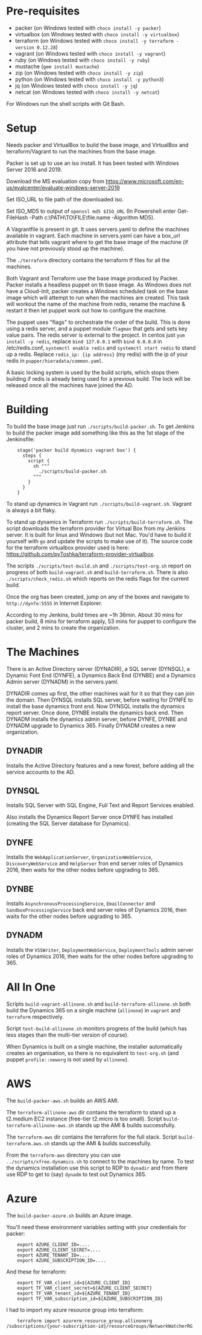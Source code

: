 Pre-requisites
==============

*	packer		(on Windows tested with `choco install -y packer`)
*	virtualbox	(on Windows tested with `choco install -y virtualbox`)
*	terraform	(on Windows tested with `choco install -y terraform -version 0.12.28`)
*	vagrant         (on Windows tested with `choco install -y vagrant`)
*	ruby		(on Windows tested with `choco install -y ruby`)
*	mustache	(`gem install mustache`)
*	zip		(on Windows tested with `choco install -y zip`)
*	python		(on Windows tested with `choco install -y python3`)
*	jq		(on Windows tested with `choco install -y jq`)
*	netcat		(on Windows tested with `choco install -y netcat`)

For Windows run the shell scripts with Git Bash.

Setup
=====

Needs packer and VirtualBox to build the base image, and VirtualBox and terraform/Vagrant to run the machines from the base image.

Packer is set up to use an iso install. It has been tested with Windows Server 2016 and 2019. 

Download the MS evaluation copy from https://www.microsoft.com/en-us/evalcenter/evaluate-windows-server-2019

Set ISO_URL to file path of the downloaded iso.

Set ISO_MD5 to output of `openssl md5 $ISO_URL` (In Powershell enter Get-FileHash -Path c:\PATH\TO\FILE\file.name -Algorithm MD5).

A Vagrantfile is present in git. It uses servers.yaml to define the machines available in vagrant. Each machine in servers.yaml can have a box_url attribute that tells vagrant where to get the base image of the machine (if you have not previously stood up the machine).

The `./terraform` directory contains the terraform tf files for all the machines.

Both Vagrant and Terraform use the base image produced by Packer. Packer installs a headless puppet on th base image. As Windows does not have a Cloud-Init, packer creates a Windows scheduled task on the base image which will attempt to run when the machines are created. This task will workout the name of the machine from redis, rename the machine & restart it then let puppet work out how to configure the machine. 

The puppet uses "flags" to orchestrate the order of the build. This is done using a redis server, and a puppet module `flagman` that gets and sets key value pairs. The redis server is external to the project. In centos just `yum install -y redis`, replace `bind 127.0.0.1` with `bind 0.0.0.0` in /etc/redis.conf, `systemctl enable redis` and `systemctl start redis` to stand up a redis. Replace `redis_ip: {ip address}` (my redis) with the ip of your redis in `pupper/hieradata/common.yaml`.

A basic locking system is used by the build scripts, which stops them building if redis is already being used for a previous build. The lock will be released once all the machines have joined the AD.

Building
========

To build the base image just run `./scripts/build-packer.sh`. To get Jenkins to build the packer image add something like this as the 1st stage of the Jenkinsfile:
```
    stage('packer build dynamics vagrant box') {
      steps {
        script {
          sh """
            ./scripts/build-packer.sh
          """
        }
      }
    }
```

To stand up dynamics in Vagrant run `./scripts/build-vagrant.sh`. Vagrant is always a bit flaky.

To stand up dynamics in Terraform run `./scripts/build-terraform.sh`. The script downloads the terraform provider for Virtual Box from my Jenkins server. It is built for linux and Windows (but not Mac. You'd have to build it yourself with `go` and update the scripts to make use of it). The source code for the terraform virtualbox provider used is here: https://github.com/pyToshka/terraform-provider-virtualbox.

The scripts `./scripts/test-build.sh` and `./scripts/test-org.sh` report on progress of both `build-vagrant.sh` and `build-terraform.sh`. There is also `./scripts/check_redis.sh` which reports on the redis flags for the current build.

Once the org has been created, jump on any of the boxes and navigate to `http://dynfe:5555` in Internet Explorer.

According to my Jenkins, build times are ~1h 36min. About 30 mins for packer build, 8 mins for terraform apply, 53 mins for puppet to configure the cluster, and 2 mins to create the organization.

The Machines
============

There is an Active Directory server (DYNADIR), a SQL server (DYNSQL), a Dynamic Font End (DYNFE), a Dynamics Back End (DYNBE) and a Dynamics Admin server (DYNADM) in the servers.yaml.

DYNADIR comes up first, the other machines wait for it so that they can join the domain. Then DYNSQL installs SQL server, before waiting for DYNFE to install the base dynamics front end. Now DYNSQL installs the dynamics report server. Once done, DYNBE installs the dynamics back end. Then DYNADM installs the dynamics admin server, before DYNFE, DYNBE and DYNADM upgrade to Dynamics 365. Finally DYNADM creates a new organization.

DYNADIR
-------

Installs the Active Directory features and a new forest, before adding all the service accounts to the AD.

DYNSQL
------

Installs SQL Server with SQL Engine, Full Text and Report Services enabled.

Also installs the Dynamics Report Server once DYNFE has installed (creating the SQL Server database for Dynamics).

DYNFE
-----

Installs the `WebApplicationServer`, `OrganizationWebService`, `DiscoveryWebService` and `HelpServer` fron end server roles of Dynamics 2016, then waits for the other nodes before upgrading to 365.

DYNBE
-----

Installs `AsynchronousProcessingService`, `EmailConnector` and `SandboxProcessingService` back end  server roles of Dynamics 2016, then waits for the other nodes before upgrading to 365.

DYNADM
------

Installs the `VSSWriter`, `DeploymentWebService`, `DeploymentTools` admin server roles of Dynamics 2016, then waits for the other nodes before upgrading to 365.

All In One
==========

Scripts `build-vagrant-allinone.sh` and `build-terraform-allinone.sh` both build the Dynamics 365 on a single machine (`allinone`) in `vagrant` and `terraform` respectively.

Script `test-build-allinone.sh` monitors progress of the build (which has less stages than the multi-tier version of course).

When Dynamics is built on a single machine, the installer automatically creates an organisation, so there is no equivalent to `test-org.sh` (and puppet `profile::neworg` is not used by `allinone`).

AWS
===

The `build-packer-aws.sh` builds an AWS AMI.

The `terraform-allinone-aws` dir contains the terraform to stand up a t2.medium EC2 instance (free-tier t2.micro is too small). Script `build-terraform-allinone-aws.sh` stands up the AMI & builds successfully.

The `terraform-aws` dir contains the terraform for the full stack. Script `build-terraform.aws.sh` stands up the AMI & builds successfully.

From the `terraform-aws` directory you can use `../scripts/xfree.dynamics.sh` to connect to the machines by name. To test the dynamics installation use this script to RDP to `dynadir` and from there use RDP to get to (say) `dynadm` to test out Dynamics 365.

Azure
=====

The `build-packer-azure.sh` builds an Azure image.

You'll need these environment variables setting with your credentials for packer:

```
	export AZURE_CLIENT_ID=....
	export AZURE_CLIENT_SECRET=....
	export AZURE_TENANT_ID=....
	export AZURE_SUBSCRIPTION_ID=....
```

And these for terraform:

```
	export TF_VAR_client_id=${AZURE_CLIENT_ID}
	export TF_VAR_client_secret=${AZURE_CLIENT_SECRET}
	export TF_VAR_tenant_id=${AZURE_TENANT_ID}
	export TF_VAR_subscription_id=${AZURE_SUBSCRIPTION_ID}
```

I had to import my azure resource group into terraform:

```
	terraform import azurerm_resource_group.allinonerg /subscriptions/{your-subscription-id}/resourceGroups/NetworkWatcherRG
```
